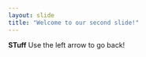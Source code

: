 ```yaml
---
layout: slide
title: "Welcome to our second slide!"
---
```

**STuff**
Use the left arrow to go back!
